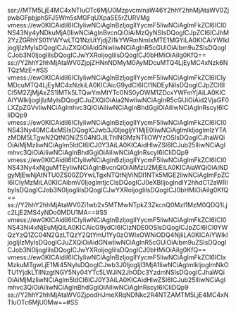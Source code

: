 ssr://MTM5LjE4MC4xNTIuOTc6MjU0MzpvcmlnaW46Y2hhY2hhMjAtaWV0ZjpwbGFpbjphSFJ5Wm5sMGFqUXpaSE5rZURVMg
vmess://ew0KICAidiI6ICIyIiwNCiAgInBzIjogIlYycmF5IiwNCiAgImFkZCI6ICI0NS43Ny4yNDkuMjA0IiwNCiAgInBvcnQiOiAiMzQyNSIsDQogICJpZCI6ICJhM2YzZGRhYS01YWYwLTQ1NzUtYjdjZi1kYWRmNmIxMTE1MGYiLA0KICAiYWlkIjogIjIzMyIsDQogICJuZXQiOiAidGNwIiwNCiAgInR5cGUiOiAibm9uZSIsDQogICJob3N0IjogIiIsDQogICJwYXRoIjogIiIsDQogICJ0bHMiOiAiIg0KfQ==
ss://Y2hhY2hhMjAtaWV0ZjpjZHNnNDMyM0AyMDcuMTQ4LjEyMC4xNzk6NTQzMzE=#SS
vmess://ew0KICAidiI6ICIyIiwNCiAgInBzIjogIlYycmF5IiwNCiAgImFkZCI6ICIyMDcuMTQ4LjEyMC4xNzkiLA0KICAicG9ydCI6ICI1NDEyNiIsDQogICJpZCI6ICI5M2ZjMjAxZS1lMTk5LTQwYmMtYTc0NS0yOWM1ZDcxYWFmYjAiLA0KICAiYWlkIjogIjIzMyIsDQogICJuZXQiOiAia2NwIiwNCiAgInR5cGUiOiAid2VjaGF0LXZpZGVvIiwNCiAgImhvc3QiOiAiIiwNCiAgInBhdGgiOiAiIiwNCiAgInRscyI6ICIiDQp9
vmess://ew0KICAidiI6ICIyIiwNCiAgInBzIjogIlYycmF5IiwNCiAgImFkZCI6ICI0NS43Ny40MC4xMSIsDQogICJwb3J0IjogIjY1MjE0IiwNCiAgImlkIjogImIzYTAzMDM5LTgwN2QtNGNiZS04NGJlLThlNGMzNTliOWYzOSIsDQogICJhaWQiOiAiMjMzIiwNCiAgIm5ldCI6ICJ0Y3AiLA0KICAidHlwZSI6ICJub25lIiwNCiAgImhvc3QiOiAiIiwNCiAgInBhdGgiOiAiIiwNCiAgInRscyI6ICIiDQp9
vmess://ew0KICAidiI6ICIyIiwNCiAgInBzIjogIlYycmF5IiwNCiAgImFkZCI6ICI0NS43Ny4xNjguMTEyIiwNCiAgInBvcnQiOiAiMzU2MjEiLA0KICAiaWQiOiAiNDgyMjEwNjAtNTU0ZS00ZDYwLTgxNTQtNjViNDI1NTk5MGE2IiwNCiAgImFpZCI6ICIyMzMiLA0KICAibmV0IjogImtjcCIsDQogICJ0eXBlIjogIndlY2hhdC12aWRlbyIsDQogICJob3N0IjogIiIsDQogICJwYXRoIjogIiIsDQogICJ0bHMiOiAiIg0KfQ==
ss://Y2hhY2hhMjAtaWV0Zi1wb2x5MTMwNTpkZ3ZkcnQ0MzI1MzM0QDQ1Ljc2LjE2MS4yNDo0MDU1MA==#SS
vmess://ew0KICAidiI6ICIyIiwNCiAgInBzIjogIlYycmF5IiwNCiAgImFkZCI6ICI0NS43Ni4xNjEuMjQiLA0KICAicG9ydCI6ICIzNDE0OSIsDQogICJpZCI6ICI0YWQzYzQ1ZC04N2QzLTQzY2QtYmU1Yy0zOWIxOWNiODQ4NjIiLA0KICAiYWlkIjogIjIzMyIsDQogICJuZXQiOiAidGNwIiwNCiAgInR5cGUiOiAibm9uZSIsDQogICJob3N0IjogIiIsDQogICJwYXRoIjogIiIsDQogICJ0bHMiOiAiIg0KfQ==
vmess://ew0KICAidiI6ICIyIiwNCiAgInBzIjogIlYycmF5IiwNCiAgImFkZCI6ICIxMzkuMTgwLjE1Mi45NyIsDQogICJwb3J0IjogIjI3MjA1IiwNCiAgImlkIjogImNkOTU1YjdkLTllNzgtNGY5Ny04YTc5LWJiN2JhODc3YzdmNSIsDQogICJhaWQiOiAiMjMzIiwNCiAgIm5ldCI6ICJ0Y3AiLA0KICAidHlwZSI6ICJub25lIiwNCiAgImhvc3QiOiAiIiwNCiAgInBhdGgiOiAiIiwNCiAgInRscyI6ICIiDQp9
ss://Y2hhY2hhMjAtaWV0ZjpodHJmeXRqNDNkc2R4NTZAMTM5LjE4MC4xNTIuOTc6MjU0Mw==#SS
